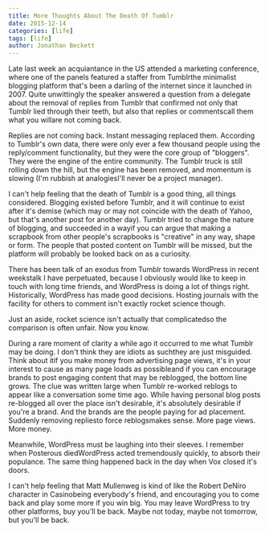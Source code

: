 ```yaml
---
title: More Thoughts About The Death Of Tumblr
date: 2015-12-14
categories: [life]
tags: [life]
author: Jonathan Beckett
---
```


Late last week an acquiantance in the US attended a marketing conference, where one of the panels featured a staffer from Tumblrthe minimalist blogging platform that's been a darling of the internet since it launched in 2007. Quite unwittingly the speaker answered a question from a delegate about the removal of replies from Tumblr that confirmed not only that Tumblr lied through their teeth, but also that replies or commentscall them what you willare not coming back.

Replies are not coming back. Instant messaging replaced them. According to Tumblr's own data, there were only ever a few thousand people using the reply/comment functionality, but they were the core group of "bloggers". They were the engine of the entire community. The Tumblr truck is still rolling down the hill, but the engine has been removed, and momentum is slowing (I'm rubbish at analogiesI'll never be a project manager).

I can't help feeling that the death of Tumblr is a good thing, all things considered. Blogging existed before Tumblr, and it will continue to exist after it's demise (which may or may not coincide with the death of Yahoo, but that's another post for another day). Tumblr tried to change the nature of blogging, and succeeded in a wayif you can argue that making a scrapbook from other people's scrapbooks is "creative" in any way, shape or form. The people that posted content on Tumblr will be missed, but the platform will probably be looked back on as a curiosity.

There has been talk of an exodus from Tumblr towards WordPress in recent weekstalk I have perpetuated, because I obviously would like to keep in touch with long time friends, and WordPress is doing a lot of things right. Historically, WordPress has made good decisions. Hosting journals with the facility for others to comment isn't exactly rocket science though.

Just an aside, rocket science isn't actually that complicatedso the comparison is often unfair. Now you know.

During a rare moment of clarity a while ago it occurred to me what Tumblr may be doing. I don't think they are idiots as suchthey are just misguided. Think about itif you make money from advertising page views, it's in your interest to cause as many page loads as possibleand if you can encourage brands to post engaging content that may be reblogged, the bottom line grows. The clue was written large when Tumblr re-worked reblogs to appear like a conversation some time ago. While having personal blog posts re-blogged all over the place isn't desirable, it's absolutely desirable if you're a brand. And the brands are the people paying for ad placement. Suddenly removing repliesto force reblogsmakes sense. More page views. More money.

Meanwhile, WordPress must be laughing into their sleeves. I remember when Posterous diedWordPress acted tremendously quickly, to absorb their populance. The same thing happened back in the day when Vox closed it's doors.

I can't help feeling that Matt Mullenweg is kind of like the Robert DeNiro character in Casinobeing everybody's friend, and encouraging you to come back and play some more if you win big. You may leave WordPress to try other platforms, buy you'll be back. Maybe not today, maybe not tomorrow, but you'll be back.